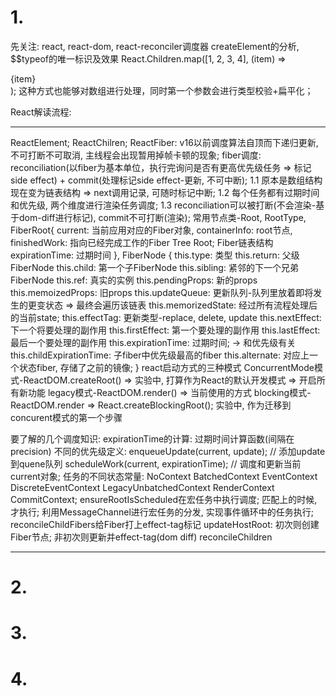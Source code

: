 # 1. 
先关注: react, react-dom, react-reconciler调度器
createElement的分析, $$typeof的唯一标识及效果
React.Children.map([1, 2, 3, 4], (item) => <div>{item}</div>); 这种方式也能够对数组进行处理，同时第一个参数会进行类型校验+扁平化；

React解读流程: 
********
  ReactElement;
  ReactChilren;
  ReactFiber: 
    v16以前调度算法自顶而下递归更新, 不可打断不可取消, 主线程会出现暂用掉帧卡顿的现象;
    fiber调度: reconciliation(以fiber为基本单位，执行完询问是否有更高优先级任务 => 标记side effect) + commit(处理标记side effect-更新, 不可中断); 
    1.1 原本是数组结构现在变为链表结构 => next调用记录, 可随时标记中断;
    1.2 每个任务都有过期时间和优先级, 两个维度进行渲染任务调度;
    1.3 reconciliation可以被打断(不会渲染-基于dom-diff进行标记), commit不可打断(渲染);
  常用节点类-Root, RootType, FiberRoot{
      current: 当前应用对应的Fiber对象,
      containerInfo: root节点,
      finishedWork: 指向已经完成工作的Fiber Tree Root; Fiber链表结构
      expirationTime: 过期时间
    },
  FiberNode {
    this.type: 类型
    this.return: 父级FiberNode
    this.child: 第一个子FiberNode
    this.sibling: 紧邻的下一个兄弟FiberNode
    this.ref: 真实的实例
    this.pendingProps: 新的props
    this.memoizedProps: 旧props
    this.updateQueue: 更新队列-队列里放着即将发生的更变状态 => 最终会遍历该链表
    this.memorizedState: 经过所有流程处理后的当前state;
    this.effectTag: 更新类型-replace, delete, update
    this.nextEffect: 下一个将要处理的副作用
    this.firstEffect: 第一个要处理的副作用
    this.lastEffect: 最后一个要处理的副作用
    this.expirationTime: 过期时间; -> 和优先级有关
    this.childExpirationTime: 子fiber中优先级最高的fiber
    this.alternate: 对应上一个状态fiber, 存储了之前的镜像;
  }
  react启动方式的三种模式 
    ConcurrentMode模式-ReactDOM.createRoot() => 实验中, 打算作为React的默认开发模式 => 开启所有新功能
    legacy模式-ReactDOM.render() => 当前使用的方式
    blocking模式-ReactDOM.render => React.createBlockingRoot(); 实验中, 作为迁移到concurent模式的第一个步骤
  
  要了解的几个调度知识:
    expirationTime的计算: 过期时间计算函数(间隔在precision)
    不同的优先级定义: 
    enqueueUpdate(current, update); // 添加update到quene队列
    scheduleWork(current, expirationTime); // 调度和更新当前current对象;
    任务的不同状态常量: NoContext BatchedContext  EventContext DiscreteEventContext LegacyUnbatchedContext RenderContext CommitContext;
    ensureRootIsScheduled在宏任务中执行调度; 匹配上的时候, 才执行;
    利用MessageChannel进行宏任务的分发, 实现事件循环中的任务执行;
    reconcileChildFibers给Fiber打上effect-tag标记
    updateHostRoot: 初次则创建Fiber节点; 非初次则更新并effect-tag(dom diff)
    reconcileChildren
********

# 2. 


# 3. 


# 4. 
